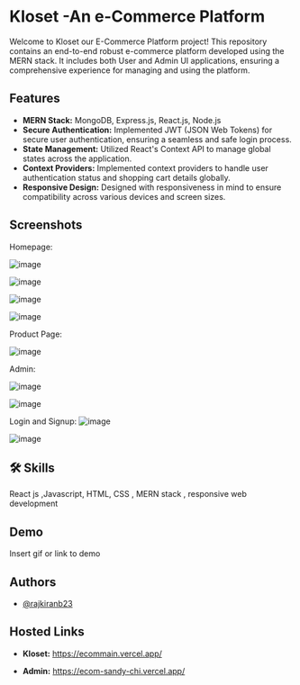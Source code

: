 
# Kloset -An e-Commerce Platform


Welcome to Kloset our E-Commerce Platform project! 
This repository contains an end-to-end robust 
e-commerce platform developed using the MERN 
stack. It includes both User and Admin UI 
applications, ensuring a comprehensive 
experience for managing and using the
 platform.


## Features

- **MERN Stack:** MongoDB, Express.js, React.js, Node.js
- **Secure Authentication:** Implemented JWT (JSON Web Tokens) for secure user authentication, ensuring a seamless and safe login process.
- **State Management:** Utilized React's Context API to manage global states across the application.
- **Context Providers:** Implemented context providers to handle user authentication status and shopping cart details globally.
- **Responsive Design:** Designed with responsiveness in mind to ensure compatibility across various devices and screen sizes.


## Screenshots

Homepage:

![image](https://github.com/user-attachments/assets/782aa6ee-a481-4d9e-b9f4-9b379f7e6660)

![image](https://github.com/user-attachments/assets/26423dc9-ad55-44a8-8b26-03ad5379de4a)

![image](https://github.com/user-attachments/assets/87904142-a6c7-49ea-81e5-b1f835d27462)

![image](https://github.com/user-attachments/assets/abef6876-8eba-40da-8c9a-e91b8f86fb2c)

Product Page:

![image](https://github.com/user-attachments/assets/cf40adef-5f88-4c09-b60d-0ed47055399c)

Admin:

![image](https://github.com/user-attachments/assets/4349f169-7f82-40c9-8d71-581dc8644ae5)

![image](https://github.com/user-attachments/assets/7e5f8eef-fffe-49c7-a855-77a106e48963)

Login and Signup:
![image](https://github.com/user-attachments/assets/1fcfbea5-21f9-4099-b551-2a5b639b65c9)

![image](https://github.com/user-attachments/assets/0ceadb1d-baa2-401c-a4fd-7c8c91be130b)

## 🛠 Skills
React js ,Javascript, HTML, CSS , MERN stack , responsive web development


## Demo

Insert gif or link to demo


## Authors

- [@rajkiranb23](https://github.com/rajkiranb23)


## Hosted Links

- **Kloset:** https://ecommain.vercel.app/

- **Admin:** https://ecom-sandy-chi.vercel.app/

